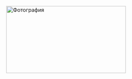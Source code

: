 
<p class="fig"><img src="https://i.ibb.co/x1R3mDz/download-1.gif" 
   width="320" height="181" alt="Фотография"></p>
